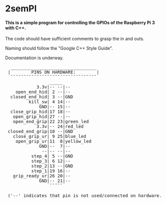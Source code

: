 # 2semPI

 #### This is a simple program for controlling the GPIOs of the Raspberry Pi 3 with C++.
 
 The code should have sufficient comments to grasp the in and outs.
 
 Naming should follow the "Google C++ Style Guide".
 
 Documentation is underway.
 
<pre>
  _________________________________
 |        PINS ON HARDWARE:        |
  ¯¯¯¯¯¯¯¯¯¯¯¯¯¯¯¯¯¯¯¯¯¯¯¯¯¯¯¯¯¯¯¯¯
                 _____
            3.3v|-- --|--
    open_end_hid| 2 --|--
  closed_end_hid| 3 --|GND
         kill_sw| 4 14|--
             GND|-- 15|--
  close_grip_hid|17 18|--
   open_grip_hid|27 --|--
   open_end_grip|22 23|green_led
            3.3v|-- 24|red_led
 closed_end_grip|10 --|GND
   close_grip_ur| 9 25|blue_led
    open_grip_ur|11  8|yellow_led
             GND|--  7|--
              --|-- --|--
          step_4| 5 --|GND
          step_3| 6 12|--
          step_2|13 --|GND
          step_1|19 16|--
   grip_ready_ur|26 20|--
             GND|-- 21|--
                 ¯¯¯¯¯
 
 ('--' indicates that pin is not used/connected on hardware.)
</pre>
